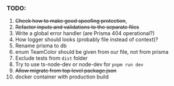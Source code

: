 ### TODO:

1. ~~Check how to make good spoofing protection~~,
2. ~~Refactor inputs and validations to the separate files~~
3. Write a global error handler (are Prisma 404 operational?)
4. How logger should looks (probably file instead of context)?
5. Rename prisma to db
6. enum TeamColor should be given from our file, not from prisma
7. Exclude tests from `dist` folder
8. Try to use ts-node-dev or node-dev for `pnpm run dev`
9. ~~Allow migrate from top level package.json~~
10. docker container with production build
